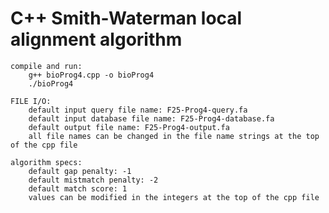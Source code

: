 # C++ Smith-Waterman local alignment algorithm

    compile and run:
        g++ bioProg4.cpp -o bioProg4
        ./bioProg4

    FILE I/O:
        default input query file name: F25-Prog4-query.fa
        default input database file name: F25-Prog4-database.fa
        default output file name: F25-Prog4-output.fa
        all file names can be changed in the file name strings at the top of the cpp file

    algorithm specs:
        default gap penalty: -1
        default mistmatch penalty: -2
        default match score: 1
        values can be modified in the integers at the top of the cpp file
